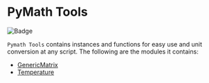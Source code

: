 # PyMath Tools

![Badge](https://github.com/Jtachan/PyMathTools/actions/workflows/unittests.yml/badge.svg)

`Pymath Tools` contains instances and functions for easy use and unit conversion at any script.
The following are the modules it contains:

* [GenericMatrix](docs/matrix.md)
* [Temperature](docs/temperature.md)
